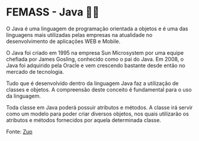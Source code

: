 # FEMASS - Java 🧑‍💻
O Java é uma linguagem de programação orientada a objetos e é uma das linguagens mais utilizadas pelas empresas na atualidade no desenvolvimento de aplicações WEB e Mobile.

O Java foi criado em 1995 na empresa Sun Microsystem por uma equipe chefiada por James Gosling, conhecido como o pai do Java. Em 2008, o Java foi adquirido pela Oracle e vem crescendo bastante desde então no mercado de tecnologia.

Tudo que é desenvolvido dentro da linguagem Java faz a utilização de classes e objetos. A compreensão deste conceito é fundamental para o uso da linguagem. 

Toda classe em Java poderá possuir atributos e métodos. A classe irá servir como um modelo para poder criar diversos objetos, nos quais utilizarão os atributos e métodos fornecidos por aquela determinada classe.

Fonte: [Zup](https://www.zup.com.br/blog/java)



